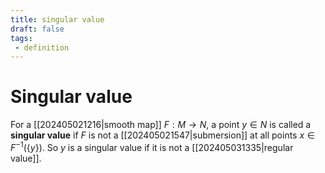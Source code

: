 ```yaml
---
title: singular value
draft: false
tags:
 - definition
---
```

# Singular value
For a [[202405021216|smooth map]] $F: M \to N$, a point $y\in N$ is called a **singular value** if $F$ is not a [[202405021547|submersion]] at all points $x \in F^{-1}(\{y\})$. 
So $y$ is a singular value if it is not a [[202405031335|regular value]]. 
